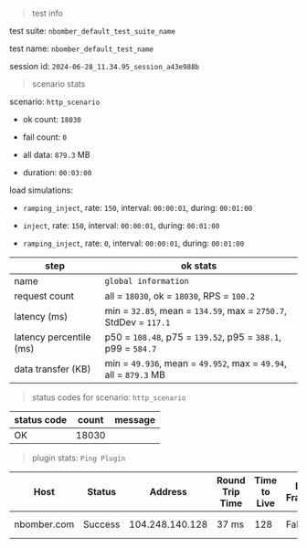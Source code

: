 > test info

test suite: `nbomber_default_test_suite_name`

test name: `nbomber_default_test_name`

session id: `2024-06-28_11.34.95_session_a43e988b`

> scenario stats

scenario: `http_scenario`

  - ok count: `18030`

  - fail count: `0`

  - all data: `879.3` MB

  - duration: `00:03:00`

load simulations:

  - `ramping_inject`, rate: `150`, interval: `00:00:01`, during: `00:01:00`

  - `inject`, rate: `150`, interval: `00:00:01`, during: `00:01:00`

  - `ramping_inject`, rate: `0`, interval: `00:00:01`, during: `00:01:00`

|step|ok stats|
|---|---|
|name|`global information`|
|request count|all = `18030`, ok = `18030`, RPS = `100.2`|
|latency (ms)|min = `32.85`, mean = `134.59`, max = `2750.7`, StdDev = `117.1`|
|latency percentile (ms)|p50 = `108.48`, p75 = `139.52`, p95 = `388.1`, p99 = `584.7`|
|data transfer (KB)|min = `49.936`, mean = `49.952`, max = `49.94`, all = `879.3` MB|


> status codes for scenario: `http_scenario`

|status code|count|message|
|---|---|---|
|OK|18030||


> plugin stats: `Ping Plugin`

|Host|Status|Address|Round Trip Time|Time to Live|Don't Fragment|Buffer Size|
|---|---|---|---|---|---|---|
|nbomber.com|Success|104.248.140.128|37 ms|128|False|32 bytes|


